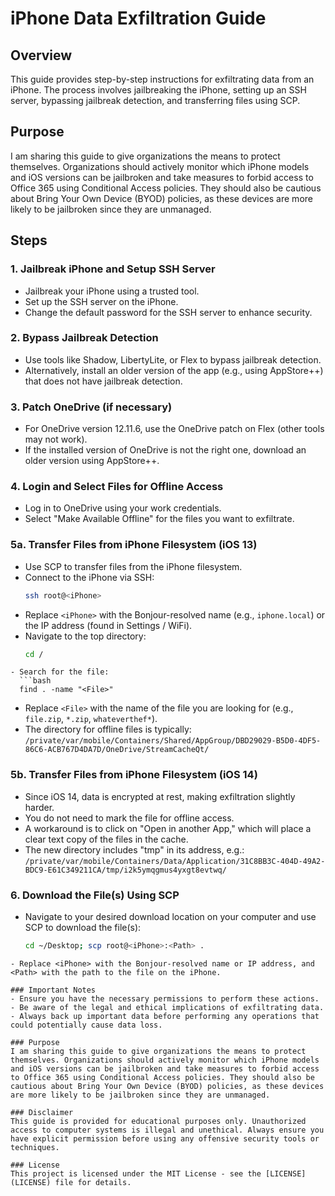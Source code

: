  # iPhone Data Exfiltration Guide

## Overview
This guide provides step-by-step instructions for exfiltrating data from an iPhone. The process involves jailbreaking the iPhone, setting up an SSH server, bypassing jailbreak detection, and transferring files using SCP.

## Purpose
I am sharing this guide to give organizations the means to protect themselves. Organizations should actively monitor which iPhone models and iOS versions can be jailbroken and take measures to forbid access to Office 365 using Conditional Access policies. They should also be cautious about Bring Your Own Device (BYOD) policies, as these devices are more likely to be jailbroken since they are unmanaged.

## Steps

### 1. Jailbreak iPhone and Setup SSH Server
- Jailbreak your iPhone using a trusted tool.
- Set up the SSH server on the iPhone.
- Change the default password for the SSH server to enhance security.

### 2. Bypass Jailbreak Detection
- Use tools like Shadow, LibertyLite, or Flex to bypass jailbreak detection.
- Alternatively, install an older version of the app (e.g., using AppStore++) that does not have jailbreak detection.

### 3. Patch OneDrive (if necessary)
- For OneDrive version 12.11.6, use the OneDrive patch on Flex (other tools may not work).
- If the installed version of OneDrive is not the right one, download an older version using AppStore++.

### 4. Login and Select Files for Offline Access
- Log in to OneDrive using your work credentials.
- Select "Make Available Offline" for the files you want to exfiltrate.

### 5a. Transfer Files from iPhone Filesystem (iOS 13)
- Use SCP to transfer files from the iPhone filesystem.
- Connect to the iPhone via SSH:
  ```bash
  ssh root@<iPhone>
  ```
- Replace `<iPhone>` with the Bonjour-resolved name (e.g., `iphone.local`) or the IP address (found in Settings / WiFi).
- Navigate to the top directory:
  ```bash
  cd /
```
- Search for the file:
  ```bash
  find . -name "<File>"
```
- Replace `<File>` with the name of the file you are looking for (e.g., `file.zip`, `*.zip`, `whateverthef*`).
- The directory for offline files is typically: `/private/var/mobile/Containers/Shared/AppGroup/DBD29029-B5D0-4DF5-86C6-ACB767D4DA7D/OneDrive/StreamCacheQt/`


### 5b. Transfer Files from iPhone Filesystem (iOS 14)
- Since iOS 14, data is encrypted at rest, making exfiltration slightly harder.
- You do not need to mark the file for offline access.
- A workaround is to click on "Open in another App," which will place a clear text copy of the files in the cache.
- The new directory includes "tmp" in its address, e.g.: `/private/var/mobile/Containers/Data/Application/31C8BB3C-404D-49A2-BDC9-E61C349211CA/tmp/i2k5ymqgmus4yxgt8evtwq/`

### 6. Download the File(s) Using SCP
- Navigate to your desired download location on your computer and use SCP to download the file(s):
  ```bash
  cd ~/Desktop; scp root@<iPhone>:<Path> .
```
- Replace <iPhone> with the Bonjour-resolved name or IP address, and <Path> with the path to the file on the iPhone.

### Important Notes
- Ensure you have the necessary permissions to perform these actions.
- Be aware of the legal and ethical implications of exfiltrating data.
- Always back up important data before performing any operations that could potentially cause data loss.

### Purpose
I am sharing this guide to give organizations the means to protect themselves. Organizations should actively monitor which iPhone models and iOS versions can be jailbroken and take measures to forbid access to Office 365 using Conditional Access policies. They should also be cautious about Bring Your Own Device (BYOD) policies, as these devices are more likely to be jailbroken since they are unmanaged.

### Disclaimer
This guide is provided for educational purposes only. Unauthorized access to computer systems is illegal and unethical. Always ensure you have explicit permission before using any offensive security tools or techniques.

### License
This project is licensed under the MIT License - see the [LICENSE](LICENSE) file for details.
